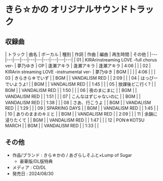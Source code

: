 # きら☆かの オリジナルサウンドトラック

## 収録曲

| トラック | 曲名 | ボーカル | 種別 | 作詞 | 作曲 | 編曲 | 再生時間 | その他 |
|---|---|---|---|---|---|---|---|---|---|
| 01 | KIRArinstreaming LOVE -full chorus ver- | 夢乃ゆき | OP | 逢瀬アキラ | 逢瀬アキラ | 逢瀬アキラ | 4:06 |  |
| 02 | KIRArin streaming LOVE -instrumental ver- | 夢乃ゆき | BGM |  |  |  | 4:06 |  |
| 03 | きらきら☆でいず |  | BGM |  | VANDALISM RED |  | 2:09 |  |
| 04 | はっぴーでいようよ! |  | BGM |  | VANDALISM RED |  | 1:45 |  |
| 05 | 放課後どこ行く? |  | BGM |  | VANDALISM RED |  | 1:50 |  |
| 06 | 夜のまにまに |  | BGM |  | VANDALISM RED |  | 1:51 |  |
| 07 | こんなはずじゃないのに |  | BGM |  | VANDALISM RED |  | 1:38 |  |
| 08 | さあ、行こうよ |  | BGM |  | VANDALISM RED |  | 1:29 |  |
| 09 | SPARKING DAYS |  | BGM |  | VANDALISM RED |  | 1:45 |  |
| 10 | ありのままのキミと |  | BGM |  | VANDALISM RED |  | 2:09 |  |
| 11 | 余韻に浸りたくて |  | BGM |  | VANDALISM RED |  | 1:47 |  |
| 12 | PON☆KOTSU MARCH |  | BGM |  | VANDALISM RED |  | 1:33 |  |

## その他

- 作品/ブランド : きら☆かの / あざらしそふと×Lump of Sugar
    - 豪華版/DL版特典
- メディア : CD/DL
- 発売日 : 2024/08/30